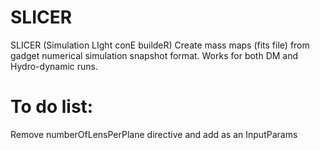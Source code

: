 # SLICER
SLICER (Simulation LIght conE buildeR) 
Create mass maps (fits file) from gadget numerical simulation snapshot format. 
Works for both DM and Hydro-dynamic runs.

# To do list:
Remove numberOfLensPerPlane directive and add as an InputParams
